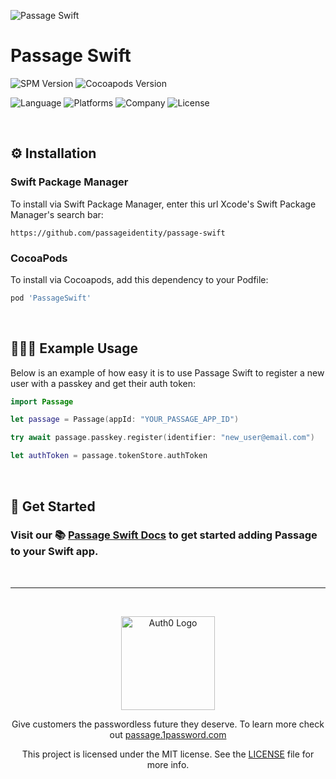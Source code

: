 ![Passage Swift](https://storage.googleapis.com/passage-docs/passage-github-banner.png)

# Passage Swift

![SPM Version](https://img.shields.io/github/v/release/passageidentity/passage-swift?style=flat&label=Swift%20Package)
![Cocoapods Version](https://img.shields.io/github/v/release/passageidentity/passage-swift?style=flat&label=CocoaPods)

![Language](https://img.shields.io/badge/Swift-informational?style=flat&logo=swift&logoColor=white&color=FA7343)
![Platforms](https://img.shields.io/endpoint?url=https%3A%2F%2Fswiftpackageindex.com%2Fapi%2Fpackages%2Fpassage-swift%2Fpassage-swift%2Fbadge%3Ftype%3Dplatforms)
![Company](https://img.shields.io/badge/1Password-informational?style=flat&logo=1password&logoColor=white&color=3B66BC)
![License](https://img.shields.io/github/license/passageidentity/passage-swift.svg?style=flat)

 <br />

## ⚙️ Installation
### Swift Package Manager
To install via Swift Package Manager, enter this url Xcode's Swift Package Manager's search bar:
```
https://github.com/passageidentity/passage-swift
```

### CocoaPods
To install via Cocoapods, add this dependency to your Podfile:
``` ruby
pod 'PassageSwift'
```

 <br />

## 👩🏽‍💻 Example Usage
Below is an example of how easy it is to use Passage Swift to register a new user with a passkey and get their auth token:

``` swift
import Passage

let passage = Passage(appId: "YOUR_PASSAGE_APP_ID")

try await passage.passkey.register(identifier: "new_user@email.com")

let authToken = passage.tokenStore.authToken
```

 <br />

## 🚀 Get Started
### Visit our 📚 [Passage Swift Docs](https://docs.passage.id) to get started adding Passage to your Swift app.
 <br />

---
<br />
<p align="center">
  <picture>
    <source media="(prefers-color-scheme: light)" srcset="https://storage.googleapis.com/passage-docs/logo-small-light.pngg" width="150">
    <source media="(prefers-color-scheme: dark)" srcset="https://storage.googleapis.com/passage-docs/logo-small-dark.png" width="150">
    <img alt="Auth0 Logo" src="https://cdn.auth0.com/website/sdks/logos/auth0_light_mode.png" width="150">
  </picture>
</p>

<p align="center">Give customers the passwordless future they deserve. To learn more check out <a href="https://passage.1password.com">passage.1password.com</a></p>

<p align="center">This project is licensed under the MIT license. See the <a href="./LICENSE"> LICENSE</a> file for more info.</p>